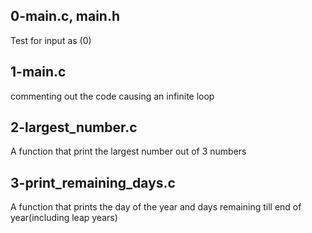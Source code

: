 ## 0-main.c, main.h
Test for input as (0)
## 1-main.c
commenting out the code causing an infinite loop
## 2-largest_number.c
A function that print the largest number out of 3 numbers
## 3-print_remaining_days.c
A function that prints the day of the year and days remaining till end of year(including leap years)
